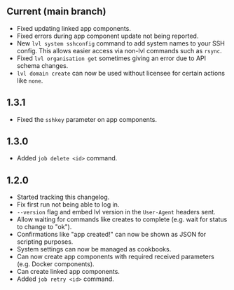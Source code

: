 ## Current (main branch)

* Fixed updating linked app components.
* Fixed errors during app component update not being reported.
* New `lvl system sshconfig` command to add system names to your SSH config. This allows easier access via non-lvl commands such as `rsync`.
* Fixed `lvl organisation get` sometimes giving an error due to API schema changes.
* `lvl domain create` can now be used without licensee for certain actions like `none`.

## 1.3.1

* Fixed the `sshkey` parameter on app components.

## 1.3.0

* Added `job delete <id>` command.

## 1.2.0

* Started tracking this changelog.
* Fix first run not being able to log in.
* `--version` flag and embed lvl version in the `User-Agent` headers sent.
* Allow waiting for commands like creates to complete (e.g. wait for status to change to "ok").
* Confirmations like "app created!" can now be shown as JSON for scripting purposes.
* System settings can now be managed as cookbooks.
* Can now create app components with required received parameters (e.g. Docker components).
* Can create linked app components.
* Added `job retry <id>` command.
